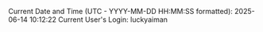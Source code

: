 Current Date and Time (UTC - YYYY-MM-DD HH:MM:SS formatted): 2025-06-14 10:12:22
Current User's Login: luckyaiman
